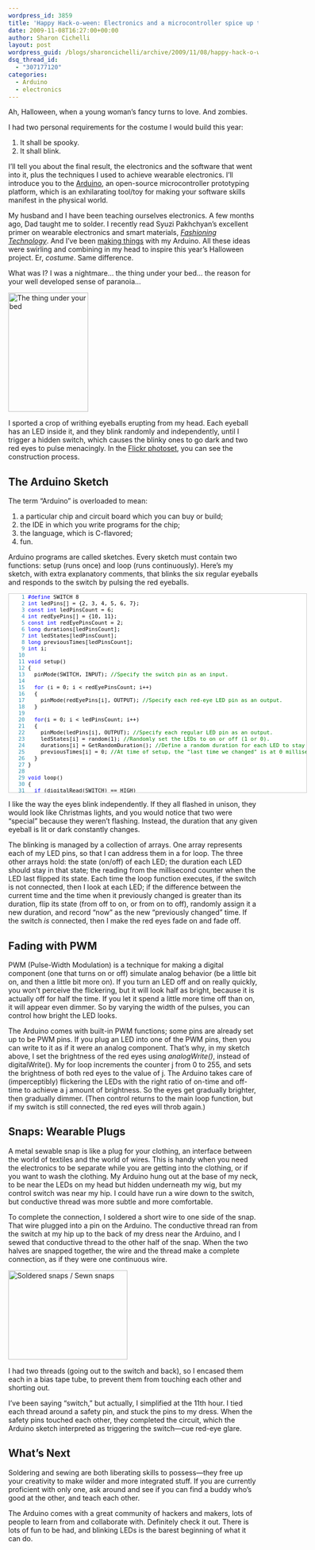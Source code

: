 ```yaml
---
wordpress_id: 3859
title: 'Happy Hack-o-ween: Electronics and a microcontroller spice up the haunt'
date: 2009-11-08T16:27:00+00:00
author: Sharon Cichelli
layout: post
wordpress_guid: /blogs/sharoncichelli/archive/2009/11/08/happy-hack-o-ween-electronics-and-a-microcontroller-spice-up-the-haunt.aspx
dsq_thread_id:
  - "307177120"
categories:
  - Arduino
  - electronics
---
```

Ah, Halloween, when a young woman&#8217;s fancy turns to love. And zombies.

I had two personal requirements for the costume I would build this year:

  1. It shall be spooky.
  2. It shall blink.

I&#8217;ll tell you about the final result, the electronics and the software that went into it, plus the techniques I used to achieve wearable electronics. I&#8217;ll introduce you to the [Arduino](http://www.arduino.cc/), an open-source microcontroller prototyping platform, which is an exhilarating tool/toy for making your software skills manifest in the physical world.

My husband and I have been teaching ourselves electronics. A few months ago, Dad taught me to solder. I recently read Syuzi Pakhchyan&#8217;s excellent primer on wearable electronics and smart materials, [_Fashioning Technology_](http://www.librarything.com/work/5874825/book/47829579). And I&#8217;ve been [making things](http://blog.makezine.com/archive/2009/10/ambient_led_flowerpot_clock.html) with my Arduino. All these ideas were swirling and combining in my head to inspire this year&#8217;s Halloween project. Er, _costume_. Same difference.

What was I? I was a nightmare&#8230; the thing under your bed&#8230; the reason for your well developed sense of paranoia&#8230;
  
[<img src="http://farm3.static.flickr.com/2609/4076005063_851a85338f_m.jpg" width="161" height="240" alt="The thing under your bed" />](http://www.flickr.com/photos/spyderella/sets/72157622735987434/)

I sported a crop of writhing eyeballs erupting from my head. Each eyeball has an LED inside it, and they blink randomly and independently, until I trigger a hidden switch, which causes the blinky ones to go dark and two red eyes to pulse menacingly. In the [Flickr photoset](http://www.flickr.com/photos/spyderella/sets/72157622735987434/), you can see the construction process.

## The Arduino Sketch

The term &#8220;Arduino&#8221; is overloaded to mean:

  1. a particular chip and circuit board which you can buy or build;
  2. the IDE in which you write programs for the chip;
  3. the language, which is C-flavored;
  4. fun.

Arduino programs are called sketches. Every sketch must contain two functions: setup (runs once) and loop (runs continuously). Here&#8217;s my sketch, with extra explanatory comments, that blinks the six regular eyeballs and responds to the switch by pulsing the red eyeballs.

<div style="font-family: Courier New;font-size: 8pt;color: black;background: white;border: 1px solid #ccc;overflow: auto;width: 600px;height: 400px">
  <pre style="margin: 0px"><span style="color: #2b91af">&nbsp;&nbsp;&nbsp;&nbsp;1</span>&nbsp;<span style="color: blue">#define</span> SWITCH 8</pre>
  
  <pre style="margin: 0px"><span style="color: #2b91af">&nbsp;&nbsp;&nbsp;&nbsp;2</span>&nbsp;<span style="color: blue">int</span> ledPins[] = {2, 3, 4, 5, 6, 7};</pre>
  
  <pre style="margin: 0px"><span style="color: #2b91af">&nbsp;&nbsp;&nbsp;&nbsp;3</span>&nbsp;<span style="color: blue">const</span> <span style="color: blue">int</span> ledPinsCount = 6;</pre>
  
  <pre style="margin: 0px"><span style="color: #2b91af">&nbsp;&nbsp;&nbsp;&nbsp;4</span>&nbsp;<span style="color: blue">int</span> redEyePins[] = {10, 11};</pre>
  
  <pre style="margin: 0px"><span style="color: #2b91af">&nbsp;&nbsp;&nbsp;&nbsp;5</span>&nbsp;<span style="color: blue">const</span> <span style="color: blue">int</span> redEyePinsCount = 2;</pre>
  
  <pre style="margin: 0px"><span style="color: #2b91af">&nbsp;&nbsp;&nbsp;&nbsp;6</span>&nbsp;<span style="color: blue">long</span> durations[ledPinsCount];</pre>
  
  <pre style="margin: 0px"><span style="color: #2b91af">&nbsp;&nbsp;&nbsp;&nbsp;7</span>&nbsp;<span style="color: blue">int</span> ledStates[ledPinsCount];</pre>
  
  <pre style="margin: 0px"><span style="color: #2b91af">&nbsp;&nbsp;&nbsp;&nbsp;8</span>&nbsp;<span style="color: blue">long</span> previousTimes[ledPinsCount];</pre>
  
  <pre style="margin: 0px"><span style="color: #2b91af">&nbsp;&nbsp;&nbsp;&nbsp;9</span>&nbsp;<span style="color: blue">int</span> i;</pre>
  
  <pre style="margin: 0px"><span style="color: #2b91af">&nbsp;&nbsp;&nbsp;10</span>&nbsp;</pre>
  
  <pre style="margin: 0px"><span style="color: #2b91af">&nbsp;&nbsp;&nbsp;11</span>&nbsp;<span style="color: blue">void</span> setup()</pre>
  
  <pre style="margin: 0px"><span style="color: #2b91af">&nbsp;&nbsp;&nbsp;12</span>&nbsp;{</pre>
  
  <pre style="margin: 0px"><span style="color: #2b91af">&nbsp;&nbsp;&nbsp;13</span>&nbsp;&nbsp; pinMode(SWITCH, INPUT); <span style="color: green">//Specify the switch pin as an input.</span></pre>
  
  <pre style="margin: 0px"><span style="color: #2b91af">&nbsp;&nbsp;&nbsp;14</span>&nbsp;</pre>
  
  <pre style="margin: 0px"><span style="color: #2b91af">&nbsp;&nbsp;&nbsp;15</span>&nbsp;&nbsp; <span style="color: blue">for</span> (i = 0; i &lt; redEyePinsCount; i++)</pre>
  
  <pre style="margin: 0px"><span style="color: #2b91af">&nbsp;&nbsp;&nbsp;16</span>&nbsp;&nbsp; {</pre>
  
  <pre style="margin: 0px"><span style="color: #2b91af">&nbsp;&nbsp;&nbsp;17</span>&nbsp;&nbsp; &nbsp; pinMode(redEyePins[i], OUTPUT); <span style="color: green">//Specify each red-eye LED pin as an output.</span></pre>
  
  <pre style="margin: 0px"><span style="color: #2b91af">&nbsp;&nbsp;&nbsp;18</span>&nbsp;&nbsp; }</pre>
  
  <pre style="margin: 0px"><span style="color: #2b91af">&nbsp;&nbsp;&nbsp;19</span>&nbsp;</pre>
  
  <pre style="margin: 0px"><span style="color: #2b91af">&nbsp;&nbsp;&nbsp;20</span>&nbsp;&nbsp; <span style="color: blue">for</span>(i = 0; i &lt; ledPinsCount; i++)</pre>
  
  <pre style="margin: 0px"><span style="color: #2b91af">&nbsp;&nbsp;&nbsp;21</span>&nbsp;&nbsp; {</pre>
  
  <pre style="margin: 0px"><span style="color: #2b91af">&nbsp;&nbsp;&nbsp;22</span>&nbsp;&nbsp; &nbsp; pinMode(ledPins[i], OUTPUT); <span style="color: green">//Specify each regular LED pin as an output.</span></pre>
  
  <pre style="margin: 0px"><span style="color: #2b91af">&nbsp;&nbsp;&nbsp;23</span>&nbsp;&nbsp; &nbsp; ledStates[i] = random(1); <span style="color: green">//Randomly set the LEDs to on or off (1 or 0).</span></pre>
  
  <pre style="margin: 0px"><span style="color: #2b91af">&nbsp;&nbsp;&nbsp;24</span>&nbsp;&nbsp; &nbsp; durations[i] = GetRandomDuration(); <span style="color: green">//Define a random duration for each LED to stay in that state.</span></pre>
  
  <pre style="margin: 0px"><span style="color: #2b91af">&nbsp;&nbsp;&nbsp;25</span>&nbsp;&nbsp; &nbsp; previousTimes[i] = 0; <span style="color: green">//At time of setup, the "last time we changed" is at 0 milliseconds, the start of time.</span></pre>
  
  <pre style="margin: 0px"><span style="color: #2b91af">&nbsp;&nbsp;&nbsp;26</span>&nbsp;&nbsp; }</pre>
  
  <pre style="margin: 0px"><span style="color: #2b91af">&nbsp;&nbsp;&nbsp;27</span>&nbsp;}</pre>
  
  <pre style="margin: 0px"><span style="color: #2b91af">&nbsp;&nbsp;&nbsp;28</span>&nbsp;</pre>
  
  <pre style="margin: 0px"><span style="color: #2b91af">&nbsp;&nbsp;&nbsp;29</span>&nbsp;<span style="color: blue">void</span> loop()</pre>
  
  <pre style="margin: 0px"><span style="color: #2b91af">&nbsp;&nbsp;&nbsp;30</span>&nbsp;{</pre>
  
  <pre style="margin: 0px"><span style="color: #2b91af">&nbsp;&nbsp;&nbsp;31</span>&nbsp;&nbsp; <span style="color: blue">if</span> (digitalRead(SWITCH) == HIGH)</pre>
  
  <pre style="margin: 0px"><span style="color: #2b91af">&nbsp;&nbsp;&nbsp;32</span>&nbsp;&nbsp; {</pre>
  
  <pre style="margin: 0px"><span style="color: #2b91af">&nbsp;&nbsp;&nbsp;33</span>&nbsp;&nbsp; &nbsp; TurnOffLeds();</pre>
  
  <pre style="margin: 0px"><span style="color: #2b91af">&nbsp;&nbsp;&nbsp;34</span>&nbsp;&nbsp; &nbsp; PulseRedEyes();</pre>
  
  <pre style="margin: 0px"><span style="color: #2b91af">&nbsp;&nbsp;&nbsp;35</span>&nbsp;&nbsp; }</pre>
  
  <pre style="margin: 0px"><span style="color: #2b91af">&nbsp;&nbsp;&nbsp;36</span>&nbsp;&nbsp; <span style="color: blue">else</span></pre>
  
  <pre style="margin: 0px"><span style="color: #2b91af">&nbsp;&nbsp;&nbsp;37</span>&nbsp;&nbsp; {</pre>
  
  <pre style="margin: 0px"><span style="color: #2b91af">&nbsp;&nbsp;&nbsp;38</span>&nbsp;&nbsp; &nbsp; <span style="color: blue">for</span>(i = 0; i &lt; redEyePinsCount; i++)</pre>
  
  <pre style="margin: 0px"><span style="color: #2b91af">&nbsp;&nbsp;&nbsp;39</span>&nbsp;&nbsp; &nbsp; {</pre>
  
  <pre style="margin: 0px"><span style="color: #2b91af">&nbsp;&nbsp;&nbsp;40</span>&nbsp;&nbsp; &nbsp; &nbsp; digitalWrite(redEyePins[i], LOW); <span style="color: green">//Turn the red eyes all the way off.</span></pre>
  
  <pre style="margin: 0px"><span style="color: #2b91af">&nbsp;&nbsp;&nbsp;41</span>&nbsp;&nbsp; &nbsp; }</pre>
  
  <pre style="margin: 0px"><span style="color: #2b91af">&nbsp;&nbsp;&nbsp;42</span>&nbsp;</pre>
  
  <pre style="margin: 0px"><span style="color: #2b91af">&nbsp;&nbsp;&nbsp;43</span>&nbsp;&nbsp; &nbsp; <span style="color: blue">for</span>(i = 0; i &lt; ledPinsCount; i++) <span style="color: green">//For each LED:</span></pre>
  
  <pre style="margin: 0px"><span style="color: #2b91af">&nbsp;&nbsp;&nbsp;44</span>&nbsp;&nbsp; &nbsp; {</pre>
  
  <pre style="margin: 0px"><span style="color: #2b91af">&nbsp;&nbsp;&nbsp;45</span>&nbsp;&nbsp; &nbsp; &nbsp; <span style="color: blue">if</span> (millis() - previousTimes[i] &gt; durations[i])</pre>
  
  <pre style="margin: 0px"><span style="color: #2b91af">&nbsp;&nbsp;&nbsp;46</span>&nbsp;&nbsp; &nbsp; &nbsp; {</pre>
  
  <pre style="margin: 0px"><span style="color: #2b91af">&nbsp;&nbsp;&nbsp;47</span>&nbsp;&nbsp; &nbsp; &nbsp; &nbsp; ChangeLed(i); <span style="color: green">//If this one's duration is up, then flip it.</span></pre>
  
  <pre style="margin: 0px"><span style="color: #2b91af">&nbsp;&nbsp;&nbsp;48</span>&nbsp;&nbsp; &nbsp; &nbsp; }</pre>
  
  <pre style="margin: 0px"><span style="color: #2b91af">&nbsp;&nbsp;&nbsp;49</span>&nbsp;&nbsp; &nbsp; }</pre>
  
  <pre style="margin: 0px"><span style="color: #2b91af">&nbsp;&nbsp;&nbsp;50</span>&nbsp;&nbsp; }</pre>
  
  <pre style="margin: 0px"><span style="color: #2b91af">&nbsp;&nbsp;&nbsp;51</span>&nbsp;}</pre>
  
  <pre style="margin: 0px"><span style="color: #2b91af">&nbsp;&nbsp;&nbsp;52</span>&nbsp;</pre>
  
  <pre style="margin: 0px"><span style="color: #2b91af">&nbsp;&nbsp;&nbsp;53</span>&nbsp;<span style="color: blue">void</span> TurnOffLeds()</pre>
  
  <pre style="margin: 0px"><span style="color: #2b91af">&nbsp;&nbsp;&nbsp;54</span>&nbsp;{</pre>
  
  <pre style="margin: 0px"><span style="color: #2b91af">&nbsp;&nbsp;&nbsp;55</span>&nbsp;&nbsp; <span style="color: blue">for</span>(i = 0; i &lt; ledPinsCount; i++)</pre>
  
  <pre style="margin: 0px"><span style="color: #2b91af">&nbsp;&nbsp;&nbsp;56</span>&nbsp;&nbsp; {</pre>
  
  <pre style="margin: 0px"><span style="color: #2b91af">&nbsp;&nbsp;&nbsp;57</span>&nbsp;&nbsp; &nbsp; digitalWrite(ledPins[i], LOW);</pre>
  
  <pre style="margin: 0px"><span style="color: #2b91af">&nbsp;&nbsp;&nbsp;58</span>&nbsp;&nbsp; }</pre>
  
  <pre style="margin: 0px"><span style="color: #2b91af">&nbsp;&nbsp;&nbsp;59</span>&nbsp;}</pre>
  
  <pre style="margin: 0px"><span style="color: #2b91af">&nbsp;&nbsp;&nbsp;60</span>&nbsp;</pre>
  
  <pre style="margin: 0px"><span style="color: #2b91af">&nbsp;&nbsp;&nbsp;61</span>&nbsp;<span style="color: blue">void</span> PulseRedEyes()</pre>
  
  <pre style="margin: 0px"><span style="color: #2b91af">&nbsp;&nbsp;&nbsp;62</span>&nbsp;{</pre>
  
  <pre style="margin: 0px"><span style="color: #2b91af">&nbsp;&nbsp;&nbsp;63</span>&nbsp;&nbsp; <span style="color: green">//Fade on, then off.</span></pre>
  
  <pre style="margin: 0px"><span style="color: #2b91af">&nbsp;&nbsp;&nbsp;64</span>&nbsp;&nbsp; <span style="color: blue">int</span> j;</pre>
  
  <pre style="margin: 0px"><span style="color: #2b91af">&nbsp;&nbsp;&nbsp;65</span>&nbsp;&nbsp; <span style="color: blue">for</span>(j = 0; j &lt; 255; j+=5)</pre>
  
  <pre style="margin: 0px"><span style="color: #2b91af">&nbsp;&nbsp;&nbsp;66</span>&nbsp;&nbsp; {</pre>
  
  <pre style="margin: 0px"><span style="color: #2b91af">&nbsp;&nbsp;&nbsp;67</span>&nbsp;&nbsp; &nbsp; <span style="color: blue">for</span>(i = 0; i &lt; redEyePinsCount; i++)</pre>
  
  <pre style="margin: 0px"><span style="color: #2b91af">&nbsp;&nbsp;&nbsp;68</span>&nbsp;&nbsp; &nbsp; {</pre>
  
  <pre style="margin: 0px"><span style="color: #2b91af">&nbsp;&nbsp;&nbsp;69</span>&nbsp;&nbsp; &nbsp; &nbsp; analogWrite(redEyePins[i], j);</pre>
  
  <pre style="margin: 0px"><span style="color: #2b91af">&nbsp;&nbsp;&nbsp;70</span>&nbsp;&nbsp; &nbsp; &nbsp; delay(10);</pre>
  
  <pre style="margin: 0px"><span style="color: #2b91af">&nbsp;&nbsp;&nbsp;71</span>&nbsp;&nbsp; &nbsp; }</pre>
  
  <pre style="margin: 0px"><span style="color: #2b91af">&nbsp;&nbsp;&nbsp;72</span>&nbsp;&nbsp; }</pre>
  
  <pre style="margin: 0px"><span style="color: #2b91af">&nbsp;&nbsp;&nbsp;73</span>&nbsp;&nbsp; <span style="color: blue">for</span>(j = 255; j &gt; 0; j-=5)</pre>
  
  <pre style="margin: 0px"><span style="color: #2b91af">&nbsp;&nbsp;&nbsp;74</span>&nbsp;&nbsp; {</pre>
  
  <pre style="margin: 0px"><span style="color: #2b91af">&nbsp;&nbsp;&nbsp;75</span>&nbsp;&nbsp; &nbsp; <span style="color: blue">for</span>(i = 0; i &lt; redEyePinsCount; i++)</pre>
  
  <pre style="margin: 0px"><span style="color: #2b91af">&nbsp;&nbsp;&nbsp;76</span>&nbsp;&nbsp; &nbsp; {</pre>
  
  <pre style="margin: 0px"><span style="color: #2b91af">&nbsp;&nbsp;&nbsp;77</span>&nbsp;&nbsp; &nbsp; &nbsp; analogWrite(redEyePins[i], j);</pre>
  
  <pre style="margin: 0px"><span style="color: #2b91af">&nbsp;&nbsp;&nbsp;78</span>&nbsp;&nbsp; &nbsp; &nbsp; delay(10);</pre>
  
  <pre style="margin: 0px"><span style="color: #2b91af">&nbsp;&nbsp;&nbsp;79</span>&nbsp;&nbsp; &nbsp; }</pre>
  
  <pre style="margin: 0px"><span style="color: #2b91af">&nbsp;&nbsp;&nbsp;80</span>&nbsp;&nbsp; }</pre>
  
  <pre style="margin: 0px"><span style="color: #2b91af">&nbsp;&nbsp;&nbsp;81</span>&nbsp;}</pre>
  
  <pre style="margin: 0px"><span style="color: #2b91af">&nbsp;&nbsp;&nbsp;82</span>&nbsp;</pre>
  
  <pre style="margin: 0px"><span style="color: #2b91af">&nbsp;&nbsp;&nbsp;83</span>&nbsp;<span style="color: blue">void</span> ChangeLed(<span style="color: blue">int</span> ledPin)</pre>
  
  <pre style="margin: 0px"><span style="color: #2b91af">&nbsp;&nbsp;&nbsp;84</span>&nbsp;{</pre>
  
  <pre style="margin: 0px"><span style="color: #2b91af">&nbsp;&nbsp;&nbsp;85</span>&nbsp;&nbsp; previousTimes[ledPin] = millis(); <span style="color: green">//Update the "last time we changed" to now.</span></pre>
  
  <pre style="margin: 0px"><span style="color: #2b91af">&nbsp;&nbsp;&nbsp;86</span>&nbsp;&nbsp; durations[ledPin] = GetRandomDuration(); <span style="color: green">//Give it a new random duration.</span></pre>
  
  <pre style="margin: 0px"><span style="color: #2b91af">&nbsp;&nbsp;&nbsp;87</span>&nbsp;&nbsp; ledStates[ledPin] = 1 - ledStates[ledPin]; <span style="color: green">//Flip the state between on and off.</span></pre>
  
  <pre style="margin: 0px"><span style="color: #2b91af">&nbsp;&nbsp;&nbsp;88</span>&nbsp;&nbsp; digitalWrite(ledPins[ledPin], ledStates[ledPin]); <span style="color: green">//Set the LED to that state.</span></pre>
  
  <pre style="margin: 0px"><span style="color: #2b91af">&nbsp;&nbsp;&nbsp;89</span>&nbsp;}</pre>
  
  <pre style="margin: 0px"><span style="color: #2b91af">&nbsp;&nbsp;&nbsp;90</span>&nbsp;</pre>
  
  <pre style="margin: 0px"><span style="color: #2b91af">&nbsp;&nbsp;&nbsp;91</span>&nbsp;<span style="color: blue">long</span> GetRandomDuration()</pre>
  
  <pre style="margin: 0px"><span style="color: #2b91af">&nbsp;&nbsp;&nbsp;92</span>&nbsp;{</pre>
  
  <pre style="margin: 0px"><span style="color: #2b91af">&nbsp;&nbsp;&nbsp;93</span>&nbsp;&nbsp; <span style="color: green">//Random number between 1 and 10, then multiplied by 400 to give it a detectable duration.</span></pre>
  
  <pre style="margin: 0px"><span style="color: #2b91af">&nbsp;&nbsp;&nbsp;94</span>&nbsp;&nbsp; <span style="color: blue">return</span> random(1, 10) * 400;</pre>
  
  <pre style="margin: 0px"><span style="color: #2b91af">&nbsp;&nbsp;&nbsp;95</span>&nbsp;}</pre>
</div>

I like the way the eyes blink independently. If they all flashed in unison, they would look like Christmas lights, and you would notice that two were &#8220;special&#8221; because they weren&#8217;t flashing. Instead, the duration that any given eyeball is lit or dark constantly changes.

The blinking is managed by a collection of arrays. One array represents each of my LED pins, so that I can address them in a for loop. The three other arrays hold: the state (on/off) of each LED; the duration each LED should stay in that state; the reading from the millisecond counter when the LED last flipped its state. Each time the loop function executes, if the switch is not connected, then I look at each LED; if the difference between the current time and the time when it previously changed is greater than its duration, flip its state (from off to on, or from on to off), randomly assign it a new duration, and record &#8220;now&#8221; as the new &#8220;previously changed&#8221; time. If the switch _is_ connected, then I make the red eyes fade on and fade off.

## Fading with PWM

PWM (Pulse-Width Modulation) is a technique for making a digital component (one that turns on or off) simulate analog behavior (be a little bit on, and then a little bit more on). If you turn an LED off and on really quickly, you won&#8217;t perceive the flickering, but it will look half as bright, because it is actually off for half the time. If you let it spend a little more time off than on, it will appear even dimmer. So by varying the width of the pulses, you can control how bright the LED looks.

The Arduino comes with built-in PWM functions; some pins are already set up to be PWM pins. If you plug an LED into one of the PWM pins, then you can write to it as if it were an analog component. That&#8217;s why, in my sketch above, I set the brightness of the red eyes using _analogWrite()_, instead of digitalWrite(). My for loop increments the counter j from 0 to 255, and sets the brightness of both red eyes to the value of j. The Arduino takes care of (imperceptibly) flickering the LEDs with the right ratio of on-time and off-time to achieve a j amount of brightness. So the eyes get gradually brighter, then gradually dimmer. (Then control returns to the main loop function, but if my switch is still connected, the red eyes will throb again.)

## Snaps: Wearable Plugs

A metal sewable snap is like a plug for your clothing, an interface between the world of textiles and the world of wires. This is handy when you need the electronics to be separate while you are getting into the clothing, or if you want to wash the clothing. My Arduino hung out at the base of my neck, to be near the LEDs on my head but hidden underneath my wig, but my control switch was near my hip. I could have run a wire down to the switch, but conductive thread was more subtle and more comfortable.

To complete the connection, I soldered a short wire to one side of the snap. That wire plugged into a pin on the Arduino. The conductive thread ran from the switch at my hip up to the back of my dress near the Arduino, and I sewed that conductive thread to the other half of the snap. When the two halves are snapped together, the wire and the thread make a complete connection, as if they were one continuous wire.
  
[<img src="http://farm3.static.flickr.com/2584/4085497865_a50e4e45d1_m.jpg" width="240" height="180" alt="Soldered snaps / Sewn snaps" />](http://www.flickr.com/photos/spyderella/4085497865/ "Soldered snaps / Sewn snaps by Spyderella, on Flickr")

I had two threads (going out to the switch and back), so I encased them each in a bias tape tube, to prevent them from touching each other and shorting out.

I&#8217;ve been saying &#8220;switch,&#8221; but actually, I simplified at the 11th hour. I tied each thread around a safety pin, and stuck the pins to my dress. When the safety pins touched each other, they completed the circuit, which the Arduino sketch interpreted as triggering the switch&mdash;cue red-eye glare.

## What&#8217;s Next

Soldering and sewing are both liberating skills to possess&mdash;they free up your creativity to make wilder and more integrated stuff. If you are currently proficient with only one, ask around and see if you can find a buddy who&#8217;s good at the other, and teach each other.

The Arduino comes with a great community of hackers and makers, lots of people to learn from and collaborate with. Definitely check it out. There is lots of fun to be had, and blinking LEDs is the barest beginning of what it can do.